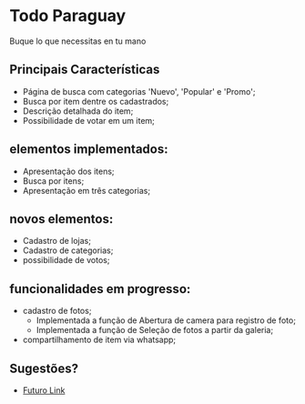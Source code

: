 # Todo Paraguay

Buque lo que necessitas en tu mano

## Principais Características

- Página de busca com categorias 'Nuevo', 'Popular' e 'Promo';
- Busca por item dentre os cadastrados;
- Descrição detalhada do item;
- Possibilidade de votar em um item;

## elementos implementados:
- Apresentação dos itens;
- Busca por itens;
- Apresentação em três categorias;
## novos elementos:
- Cadastro de lojas;
- Cadastro de categorias;
- possibilidade de votos;

## funcionalidades em progresso:
- cadastro de fotos;
    - Implementada a função de Abertura de camera para registro de foto;
    - Implementada a função de Seleção de fotos a partir da galeria;
- compartilhamento de item via whatsapp;

## Sugestões?
- [Futuro Link](https://todoparaguay.io)
